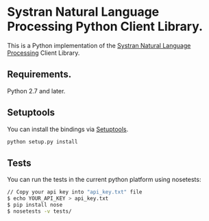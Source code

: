 # Systran Natural Language Processing Python Client Library.
This is a Python implementation of the [Systran Natural Language Processing](https://api-platform-stag.systran.net/reference/nlp) Client Library.

## Requirements.
Python 2.7 and later.

## Setuptools
You can install the bindings via [Setuptools](http://pypi.python.org/pypi/setuptools).

```sh
python setup.py install
```

## Tests

You can run the tests in the current python platform using nosetests:

```sh
// Copy your api key into "api_key.txt" file
$ echo YOUR_API_KEY > api_key.txt
$ pip install nose
$ nosetests -v tests/
```